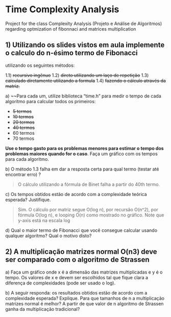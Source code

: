 # Time Complexity Analysis

Project for the class Complexity Analysis (Projeto e Análise de Algoritmos) regarding optmization of fibonnaci and matrices multiplication

## 1) Utilizando os slides vistos em aula implemente o calculo do n-ésimo termo de Fibonacci
utilizando os seguintes métodos:

1.1) ~~recursivo ingênuo~~
1.2) ~~direto utilizando um laço de repetição~~
1.3) ~~calculado diretamente utilizando a formula~~
1.4) ~~fazendo o cálculo através da matriz.~~

a) ~~Para cada um, utilize biblioteca “time.h” para medir o tempo de cada algoritmo para
calcular todos os primeiros:

* ~~5 termos~~
* ~~10 termos~~
* ~~20 termos~~
* ~~40 termos~~
* 60 termos
* 70 termos

**Use o tempo gasto para os problemas menores para estimar o tempo dos problemas maiores
quando for o caso**. Faça um gráfico com os tempos para cada algoritmo.

b) O método 1.3 falha em dar a resposta certa para qual termo (testar até encontrar erro) ?
> O cálculo utilizando a fórmula de Binet falha a partir do 40th termo.

c) Os tempos obtidos estão de acordo com a complexidade teórica esperada? Justifique.
> Sim. O cálculo por matriz segue O(log n), por recursão O(n^2), por fórmula O(log n), e looping O(n) como mostrado no gráfico. Note que y-axis está na escala log

d) Qual o maior termo de Fibonacci que você consegue calcular usando qualquer
algoritmo? Qual o motivo disto?

## 2) A multiplicação matrizes normal O(n3) deve ser comparado com o algoritmo de Strassen

a) Faça um gráfico onde x é a dimensão das matrizes multiplicadas e y é o tempo.
Os valores de x e devem ser escolhidos tal que fique clara a diferença de complexidades
(pode ser usado o log).

b) A seguir responda: os resultados obtidos estão de acordo com a complexidade esperada?
Explique. Para que tamanhos de n a multiplicação matrizes normal é melhor? A partir de
que valor de n algoritmo de Strassen ganha da multiplicação tradicional? 
